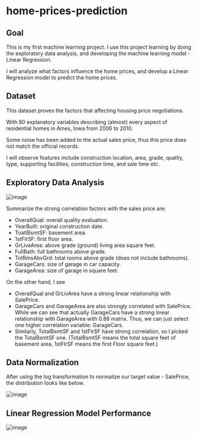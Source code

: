 # home-prices-prediction

## Goal

This is my first machine learning project. 
I use this project learning by doing the exploratory data analysis, and developing the machine learning model - Linear Regression. 

I will analyze what factors influence the home prices, and develop a Linear Regression model to predict the home prices. 

## Dataset
This dataset proves the factors that affecting housing price negotiations.

With 80 explanatory variables describing (almost) every aspect of residential homes in Ames, Iowa from 2006 to 2010.

Some noise has been added to the actual sales price, thus this price does not match the official records.

I will observe features include construction location, area, grade, quality, type, supporting facilities, construction time, and sale time etc.

## Exploratory Data Analysis

![image](https://github.com/miayuxin/machine-learning-project/blob/master/Home%20values%20prediction/Image/heatmap.png)

Summarize the strong correlation factors with the sales price are:

- OverallQual: overall quality evaluation.
- YearBuilt: original construction date.
- ToatlBsmtSF: basement area.
- 1stFlrSF: first floor area.
- GrLiveArea: above grade (ground) living area square feet.
- FullBath: full bathrooms above grade.
- TotRmsAbvGrd: total rooms above grade (does not include bathrooms).
- GarageCars: size of garage in car capacity.
- GarageArea: size of garage in square feet.

On the other hand, I see 
- OverallQual and GrLivArea have a strong linear relationship with SalePrice.
- GarageCars and GarageArea are also strongly correlated with SalePrice. While we can see that actually GarageCars have a strong linear relationship with GarageArea with 0.88 matrix. Thus, we can just select one higher correlation variable: GarageCars.
- Similarly, TotalBsmtSF and 1stFlrSF have strong correlation, so I picked the TotalBsmtSF one. (TotalBsmtSF means the total square feet of basement area, 1stFlrSF means the first Floor square feet.)

## Data Normalization

After using the log transformation to normalize our target value - SalePrice, the distribution looks like below. 

![image](https://github.com/miayuxin/machine-learning-project/blob/master/Home%20values%20prediction/Image/data%20cleaning.png)

## Linear Regression Model Performance

![image](https://github.com/miayuxin/machine-learning-project/blob/master/Home%20values%20prediction/Image/result.png)